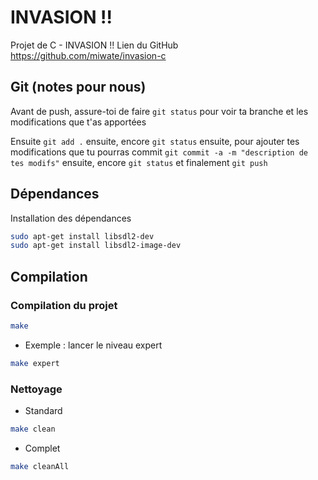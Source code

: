 # INVASION !!
Projet de C - INVASION !! 
Lien du GitHub https://github.com/miwate/invasion-c


## Git (notes pour nous)
Avant de push, assure-toi de faire
``
git status
``
pour voir ta branche et les modifications que t'as apportées

Ensuite
``
git add .
``
ensuite, encore
``
git status
``
ensuite, pour ajouter tes modifications que tu pourras commit
``
git commit -a -m "description de tes modifs"
``
ensuite, encore
``
git status
``
et finalement
``
git push
``

## Dépendances
Installation des dépendances

```bash
sudo apt-get install libsdl2-dev
sudo apt-get install libsdl2-image-dev
```

## Compilation
### Compilation du projet

```bash
make
```
- Exemple : lancer le niveau expert
```bash
make expert
```
### Nettoyage
- Standard
```bash
make clean
```
- Complet
```bash
make cleanAll
```
